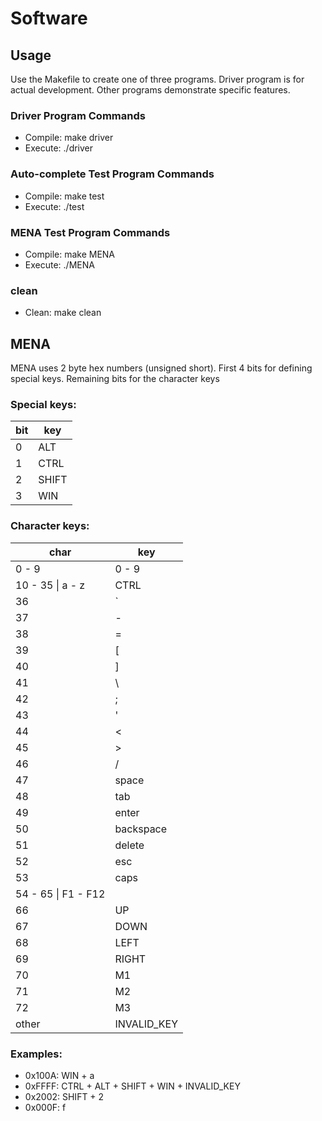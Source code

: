 # Software

## Usage

Use the Makefile to create one of three programs. Driver program is for actual development. Other
programs demonstrate specific features.

### Driver Program Commands
- Compile: make driver
- Execute: ./driver

### Auto-complete Test Program Commands
- Compile: make test
- Execute: ./test

### MENA Test Program Commands
- Compile: make MENA
- Execute: ./MENA

### clean
- Clean: make clean

## MENA

MENA uses 2 byte hex numbers (unsigned short). First 4 bits for defining special keys. Remaining
bits for the character keys

### Special keys:
| bit | key   |
|-----|-------|
| 0   | ALT   |
| 1   | CTRL  |
| 2   | SHIFT |
| 3   | WIN   |

### Character keys:
| char                | key         |
|---------------------|-------------|
| 0 - 9               | 0 - 9       |
| 10 - 35 \| a - z    | CTRL        |
| 36                  | `           |
| 37                  | -           |
| 38                  | =           |
| 39                  | [           |
| 40                  | ]           |
| 41                  | \           |
| 42                  | ;           |
| 43                  | '           |
| 44                  | <           |
| 45                  | >           |
| 46                  | /           |
| 47                  | space       |
| 48                  | tab         |
| 49                  | enter       |
| 50                  | backspace   |
| 51                  | delete      |
| 52                  | esc         |
| 53                  | caps        |
| 54 - 65 \| F1 - F12 |             |
| 66                  | UP          |
| 67                  | DOWN        |
| 68                  | LEFT        |
| 69                  | RIGHT       |
| 70                  | M1          |
| 71                  | M2          |
| 72                  | M3          |
| other               | INVALID_KEY |

### Examples:
- 0x100A: WIN + a
- 0xFFFF: CTRL + ALT + SHIFT + WIN + INVALID_KEY
- 0x2002: SHIFT + 2
- 0x000F: f